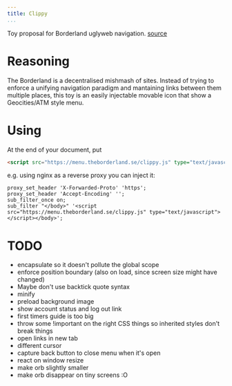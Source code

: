 ```yaml
---
title: Clippy
...
```


Toy proposal for Borderland uglyweb navigation. [source](https://github.com/krav/clippy)

# Reasoning

The Borderland is a decentralised mishmash of sites. Instead of trying to
enforce a unifying navigation paradigm and mantaining links between them
multiple places, this toy is an easily injectable movable icon that show a
Geocities/ATM style menu. 

# Using

At the end of your document, put

```html
<script src="https://menu.theborderland.se/clippy.js" type="text/javascript"></script>
```

e.g. using nginx as a reverse proxy you can inject it:

```nginx
proxy_set_header 'X-Forwarded-Proto' 'https';
proxy_set_header 'Accept-Encoding' '';
sub_filter_once on;
sub_filter "</body>" '<script src="https://menu.theborderland.se/clippy.js" type="text/javascript"></script></body>';
```

# TODO
  - encapsulate so it doesn't pollute the global scope
  - enforce position boundary (also on load, since screen size might have changed)
  - Maybe don't use backtick quote syntax
  - minify
  - preload background image
  - show account status and log out link
  - first timers guide is too big
  - throw some !important on the right CSS things so inherited styles don't break things
  - open links in new tab
  - different cursor
  - capture back button to close menu when it's open 
  - react on window resize
  - make orb slightly smaller
  - make orb disappear on tiny screens :O
  
  
